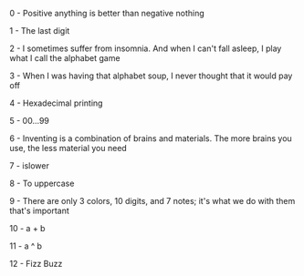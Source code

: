 0 - Positive anything is better than negative nothing

1 - The last digit

2 - I sometimes suffer from insomnia. And when I can't fall asleep, I play what I call the alphabet game

3 - When I was having that alphabet soup, I never thought that it would pay off

4 - Hexadecimal printing

5 - 00...99

6 -  Inventing is a combination of brains and materials. The more brains you use, the less material you need

7 - islower

8 - To uppercase

9 - There are only 3 colors, 10 digits, and 7 notes; it's what we do with them that's important

10 - a + b

11 - a ^ b

12 - Fizz Buzz
